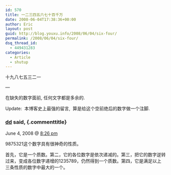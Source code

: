 ```yaml
---
id: 570
title: 一二三四五六七十百千万
date: 2008-06-04T17:38:36+00:00
author: Eric
layout: post
guid: http://blog.youxu.info/2008/06/04/six-four/
permalink: /2008/06/04/six-four/
dsq_thread_id:
  - 449431283
categories:
  - Article
  - shutup
---
```

十九八七五三二一

&#8212;
  
在缺失的数字面前, 任何文字都是多余的.

Update:  本博客史上最强的留言,  算是给这个空前绝后的数字做一个注脚.

### <a href="http://cuitianyi.com/" rel="external nofollow">dd</a> said, {.commenttitle}

<p class="commentmeta">
  June 4, 2008 @ <a href="http://blog.youxu.info/2008/06/04/six-four/#comment-3828">8:26 pm</a>
</p>

9875321这个数字具有很神奇的性质。
  
首先，它是一个质数。第二，它的各位数字是依次递减的。第三，把它的数字逆转过来，变成各位数字递增的1235789，仍然得到一个质数。第四，它是满足以上三条性质的数字中最大的一个。